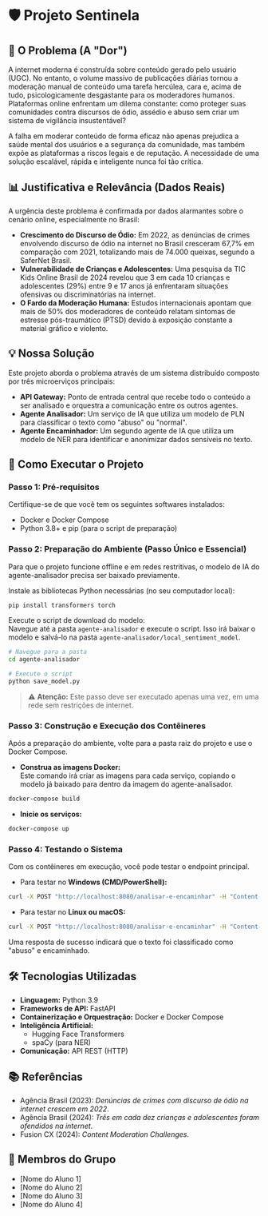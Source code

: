 
# 🛡️ Projeto Sentinela

## 🎯 O Problema (A "Dor")

A internet moderna é construída sobre conteúdo gerado pelo usuário (UGC). No entanto, o volume massivo de publicações diárias tornou a moderação manual de conteúdo uma tarefa hercúlea, cara e, acima de tudo, psicologicamente desgastante para os moderadores humanos. Plataformas online enfrentam um dilema constante: como proteger suas comunidades contra discursos de ódio, assédio e abuso sem criar um sistema de vigilância insustentável?

A falha em moderar conteúdo de forma eficaz não apenas prejudica a saúde mental dos usuários e a segurança da comunidade, mas também expõe as plataformas a riscos legais e de reputação. A necessidade de uma solução escalável, rápida e inteligente nunca foi tão crítica.

## 📊 Justificativa e Relevância (Dados Reais)

A urgência deste problema é confirmada por dados alarmantes sobre o cenário online, especialmente no Brasil:

- **Crescimento do Discurso de Ódio:** Em 2022, as denúncias de crimes envolvendo discurso de ódio na internet no Brasil cresceram 67,7% em comparação com 2021, totalizando mais de 74.000 queixas, segundo a SaferNet Brasil.
- **Vulnerabilidade de Crianças e Adolescentes:** Uma pesquisa da TIC Kids Online Brasil de 2024 revelou que 3 em cada 10 crianças e adolescentes (29%) entre 9 e 17 anos já enfrentaram situações ofensivas ou discriminatórias na internet.
- **O Fardo da Moderação Humana:** Estudos internacionais apontam que mais de 50% dos moderadores de conteúdo relatam sintomas de estresse pós-traumático (PTSD) devido à exposição constante a material gráfico e violento.

## 💡 Nossa Solução

Este projeto aborda o problema através de um sistema distribuído composto por três microerviços principais:

- **API Gateway:** Ponto de entrada central que recebe todo o conteúdo a ser analisado e orquestra a comunicação entre os outros agentes.
- **Agente Analisador:** Um serviço de IA que utiliza um modelo de PLN para classificar o texto como "abuso" ou "normal".
- **Agente Encaminhador:** Um segundo agente de IA que utiliza um modelo de NER para identificar e anonimizar dados sensíveis no texto.

## 🚀 Como Executar o Projeto

### Passo 1: Pré-requisitos

Certifique-se de que você tem os seguintes softwares instalados:

- Docker e Docker Compose
- Python 3.8+ e pip (para o script de preparação)

### Passo 2: Preparação do Ambiente (Passo Único e Essencial)

Para que o projeto funcione offline e em redes restritivas, o modelo de IA do agente-analisador precisa ser baixado previamente.

Instale as bibliotecas Python necessárias (no seu computador local):

```bash
pip install transformers torch
```

Execute o script de download do modelo:  
Navegue até a pasta `agente-analisador` e execute o script. Isso irá baixar o modelo e salvá-lo na pasta `agente-analisador/local_sentiment_model`.

```bash
# Navegue para a pasta
cd agente-analisador

# Execute o script
python save_model.py
```

> ⚠️ **Atenção:** Este passo deve ser executado apenas uma vez, em uma rede sem restrições de internet.

### Passo 3: Construção e Execução dos Contêineres

Após a preparação do ambiente, volte para a pasta raiz do projeto e use o Docker Compose.

- **Construa as imagens Docker:**  
Este comando irá criar as imagens para cada serviço, copiando o modelo já baixado para dentro da imagem do agente-analisador.

```bash
docker-compose build
```

- **Inicie os serviços:**

```bash
docker-compose up
```

### Passo 4: Testando o Sistema

Com os contêineres em execução, você pode testar o endpoint principal.

- Para testar no **Windows (CMD/PowerShell):**

```bash
curl -X POST "http://localhost:8080/analisar-e-encaminhar" -H "Content-Type: application/json" -d "{\"texto\": \"O João me ameaçou em Belo Horizonte e disse que vai me machucar.\"}"
```

- Para testar no **Linux ou macOS:**

```bash
curl -X POST "http://localhost:8080/analisar-e-encaminhar" -H "Content-Type: application/json" -d '{"texto": "O João me ameaçou em Belo Horizonte e disse que vai me machucar."}'
```

Uma resposta de sucesso indicará que o texto foi classificado como "abuso" e encaminhado.

## 🛠️ Tecnologias Utilizadas

- **Linguagem:** Python 3.9  
- **Frameworks de API:** FastAPI  
- **Containerização e Orquestração:** Docker e Docker Compose  
- **Inteligência Artificial:**
  - Hugging Face Transformers
  - spaCy (para NER)  
- **Comunicação:** API REST (HTTP)

## 📚 Referências

- Agência Brasil (2023): *Denúncias de crimes com discurso de ódio na internet crescem em 2022*.  
- Agência Brasil (2024): *Três em cada dez crianças e adolescentes foram ofendidos na internet*.  
- Fusion CX (2024): *Content Moderation Challenges*.

## 👥 Membros do Grupo

- [Nome do Aluno 1]  
- [Nome do Aluno 2]  
- [Nome do Aluno 3]  
- [Nome do Aluno 4]
